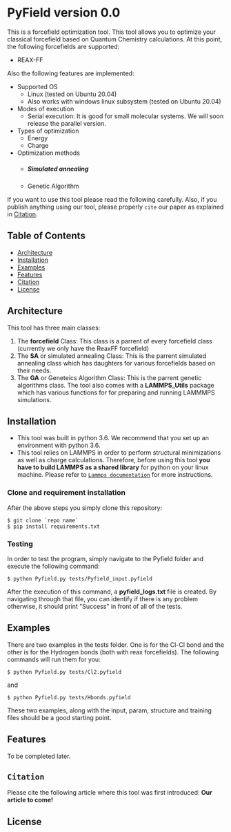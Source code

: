 # PyField version 0.0

 This is a forcefield optimization tool. This tool allows you to optimize your classical forcefield based on Quantum Chemistry calculations. At this point, the following forcefields are supported: 
- REAX-FF

Also the following features are implemented:

- Supported OS
    - Linux (tested on Ubuntu 20.04)
    - Also works with windows linux subsystem (tested on Ubuntu 20.04)
- Modes of execution
    - Serial execution: It is good for small molecular systems. We will soon release the parallel version.
- Types of optimization
    - Energy
    - Charge
- Optimization methods
    - ##### Simulated annealing
    - Genetic Algorithm

If you want to use this tool please read the following carefully. Also, if you publish anything using our tool, please properly `cite` our paper as explained in [Citation](#team).

## Table of Contents
- [Architecture](#architecture)
- [Installation](#installation)
- [Examples](#examples)
- [Features](#features)
- [Citation](#team)
- [License](#license)
## Architecture
This tool has three main classes:
1. The **forcefield** Class: This class is a parrent of every forcefield class (currently we only have the ReaxFF forcefield)
2. The **SA** or simulated annealing Class: This is the parrent simulated annealing class which has daughters for various forcefields based on their needs.
3. The **GA** or Geneteics Algorithm Class: This is the parrent genetic algorithms class.
The tool also comes with a **LAMMPS_Utils** package which has various functions for for preparing and running LAMMMPS simulations. 
## Installation
- This tool was built in python 3.6. We recommend that you set up an environment with python 3.6.
- This tool relies on LAMMPS in order to perform structural minimizations as well as charge calculations. Therefore, before using this tool **you have to build LAMMPS as a shared library** for python on your linux machine. Please refer to <a href="https://lammps.sandia.gov/doc/Python_overview.html" target="_blank">`Lammps documentation`</a> for more instructions.
### Clone and requirement installation
After the above steps you simply clone this repository: 
```shell 
$ git clone `repo name`
$ pip install requirements.txt
```
### Testing
In order to test the program, simply navigate to the Pyfield folder and execute the following command:
```shell 
$ python Pyfield.py tests/Pyfield_input.pyfield 
```
After the execution of this command, a **pyfield_logs.txt** file is created. By navigating through that file, you can identify if there is any problem otherwise, it should print "Success" in front of all of the tests. 
## Examples
There are two examples in the tests folder. One is for the Cl-Cl bond and the other is for the Hydrogen bonds (both with reax forcefields). The following commands will run them for you:
```shell 
$ python Pyfield.py tests/Cl2.pyfield 
```
and
```shell 
$ python Pyfield.py tests/Hbonds.pyfield 
```
These two examples, along with the input, param, structure and training files should be a good starting point.
## Features
To be completed later.
## `Citation`
Please cite the following article where this tool was first introduced: **Our article to come!**
## License
